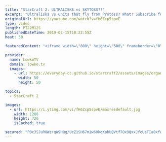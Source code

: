 ```yaml
---
title: "StarCraft 2: ULTRALISKS vs SKYTOSS?!"
excerpt: "Ultralisks vs units that fly from Protoss? What? Subscribe for more videos: http://lowko.tv/youtube Mass Battlecruiser switch: https://goo.gl/ibLRG4  Dark vs herO in a professional match of Zerg vs Protoss. Even though Dark knows his opponent is going for the late game Skytoss army, he doesn't care and"
originalUrl: https://youtube.com/watch?v=fH6Zcp5spvE
type: video
length: PT22M12S
publishedDateTime: 2019-02-15T10:22:55Z
heat: 50

featuredContent: "<iframe width=\"800\" height=\"500\" frameborder=\"0\" src=\"https://www.youtube.com/embed/fH6Zcp5spvE\" allow=\"accelerometer; autoplay; encrypted-media; gyroscope; picture-in-picture\" allowfullscreen></iframe>"

provider:
  name: LowkoTV
  domain: lowko.tv
  images:
    - url: https://everyday-cc.github.io/starcraft2/assets/images/organizations/lowko.tv-50x50.jpg
      width: 50
      height: 50

topics:
  - StarCraft 2

images:
  - url: https://i.ytimg.com/vi/fH6Zcp5spvE/maxresdefault.jpg
    width: 1280
    height: 720
    isCached: true

secured: "P8c3SJuR8Wz+qW9HQg/UcZ1SH67m1w60kqXabUQVtf7Ox9QxxJfcUaTIa0xfqRfBFc5CQQ1p0z/Jfu1YXeoUcZz1phXDRi4AXJ5A2K84xHo66a79e1IL9smjYjCahsa3Z+vQQFCnnTMCGc8+qRH7Isa7IeKqGUKCuc86/PRtYgMjJwW3ExDVAq+uFVhLx0zpHQWv3G1XtrnD3NdlfiXJ2MGXr1hP4wHhUSiunoqthh3GEswHX8yLtQqm6mgpL8SIq7rJYx6cM9Vt7lXEvMo29mJZHPW5LDjDwkLP4/IUHQ7DUYH9+4b6OpomY787+Jubc4HweQj4OIgjd/bijfgU1bEa7BYdC7Vz0cun2MxAseAgPP/+6eJcQWec/zL/NlPHyTvD6MfhwEzXUCDxNdjYVHWScoUtJvu237fADusMpXPr34hVMLo0wBmQf4GdvUmQ;qXkOxwM3AvZbhm8oYneyQA=="
---
```


